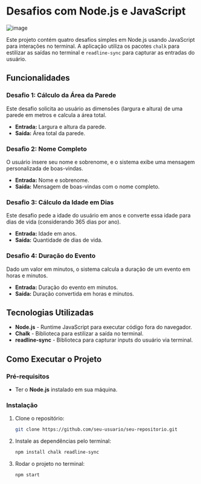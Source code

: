 # Desafios com Node.js e JavaScript

![image](https://github.com/user-attachments/assets/a3ee3564-cb61-4160-aa82-6a3118d7b92b)

Este projeto contém quatro desafios simples em Node.js usando JavaScript para interações no terminal. A aplicação utiliza os pacotes `chalk` para estilizar as saídas no terminal e `readline-sync` para capturar as entradas do usuário. 

## Funcionalidades

### Desafio 1: Cálculo da Área da Parede
Este desafio solicita ao usuário as dimensões (largura e altura) de uma parede em metros e calcula a área total.

- **Entrada:** Largura e altura da parede.
- **Saída:** Área total da parede.

### Desafio 2: Nome Completo
O usuário insere seu nome e sobrenome, e o sistema exibe uma mensagem personalizada de boas-vindas.

- **Entrada:** Nome e sobrenome.
- **Saída:** Mensagem de boas-vindas com o nome completo.

### Desafio 3: Cálculo da Idade em Dias
Este desafio pede a idade do usuário em anos e converte essa idade para dias de vida (considerando 365 dias por ano).

- **Entrada:** Idade em anos.
- **Saída:** Quantidade de dias de vida.

### Desafio 4: Duração do Evento
Dado um valor em minutos, o sistema calcula a duração de um evento em horas e minutos.

- **Entrada:** Duração do evento em minutos.
- **Saída:** Duração convertida em horas e minutos.

## Tecnologias Utilizadas

- **Node.js** - Runtime JavaScript para executar código fora do navegador.
- **Chalk** - Biblioteca para estilizar a saída no terminal.
- **readline-sync** - Biblioteca para capturar inputs do usuário via terminal.

## Como Executar o Projeto

### Pré-requisitos

- Ter o **Node.js** instalado em sua máquina.
  
### Instalação

1. Clone o repositório:

   ```bash
   git clone https://github.com/seu-usuario/seu-repositorio.git

2. Instale as dependências pelo terminal:

   ```bash
   npm install chalk readline-sync

3. Rodar o projeto no terminal:

      ```bash
      npm start

